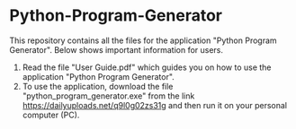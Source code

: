 # Python-Program-Generator
This repository contains all the files for the application "Python Program Generator". Below shows important information for users.

1. Read the file "User Guide.pdf" which guides you on how to use the application "Python Program Generator".
2. To use the application, download the file "python_program_generator.exe" from the link https://dailyuploads.net/q9l0g02zs31g
and then run it on your personal computer (PC).
